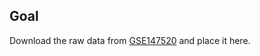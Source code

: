 ## Goal

Download the raw data from [GSE147520](https://www.ncbi.nlm.nih.gov/geo/query/acc.cgi?acc=GSE147520) and place it here.
